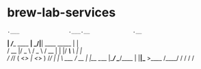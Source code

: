 # brew-lab-services

    .___                .___.__              .__   
  __| _/____   ____   __| _/|__| ____ _____  |  |  
 / __ |/  _ \ /  _ \ / __ | |  |/ ___\\__  \ |  |  
/ /_/ (  <_> |  <_> ) /_/ | |  \  \___ / __ \|  |__
\____ |\____/ \____/\____ | |__|\___  >____  /____/
     \/                  \/         \/     \/      
